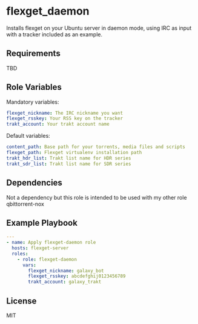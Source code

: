 flexget_daemon
=========

Installs flexget on your Ubuntu server in daemon mode, using IRC as input with a tracker included as an example.

Requirements
------------

TBD

Role Variables
--------------

Mandatory variables:
```yaml
flexget_nickname: The IRC nickname you want
flexget_rsskey: Your RSS key on the tracker
trakt_account: Your trakt account name
```

Default variables:
```yaml
content_path: Base path for your torrents, media files and scripts
flexget_path: Flexget virtualenv installation path
trakt_hdr_list: Trakt list name for HDR series
trakt_sdr_list: Trakt list name for SDR series
```

Dependencies
------------

Not a dependency but this role is intended to be used with my other role qbittorrent-nox

Example Playbook
----------------

```yaml
---
- name: Apply flexget-daemon role
  hosts: flexget-server
  roles:
    - role: flexget-daemon
      vars:
        flexget_nickname: galaxy_bot
        flexget_rsskey: abcdefghij0123456789
        trakt_account: galaxy_trakt
```

License
-------

MIT
